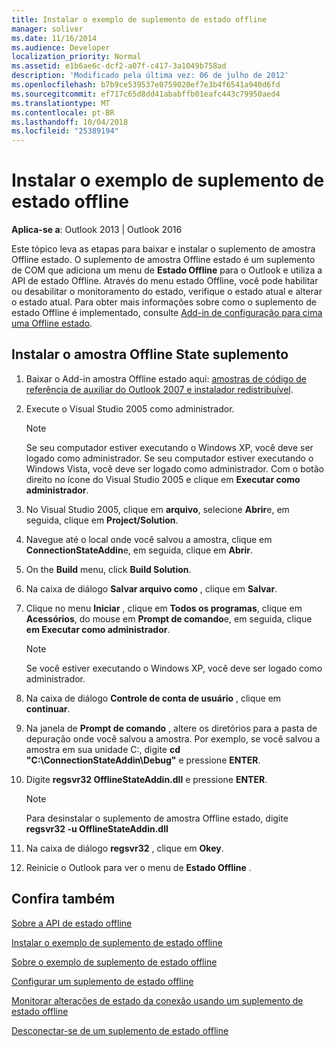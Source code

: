 ```yaml
---
title: Instalar o exemplo de suplemento de estado offline
manager: soliver
ms.date: 11/16/2014
ms.audience: Developer
localization_priority: Normal
ms.assetid: e1b6ae6c-dcf2-a07f-c417-3a1049b758ad
description: 'Modificado pela última vez: 06 de julho de 2012'
ms.openlocfilehash: b7b9ce539537e0759020ef7e3b4f6541a940d6fd
ms.sourcegitcommit: ef717c65d8dd41ababffb01eafc443c79950aed4
ms.translationtype: MT
ms.contentlocale: pt-BR
ms.lasthandoff: 10/04/2018
ms.locfileid: "25389194"
---
```

# <a name="installing-the-sample-offline-state-add-in"></a>Instalar o exemplo de suplemento de estado offline

  
  
**Aplica-se a**: Outlook 2013 | Outlook 2016 
  
Este tópico leva as etapas para baixar e instalar o suplemento de amostra Offline estado. O suplemento de amostra Offline estado é um suplemento de COM que adiciona um menu de **Estado Offline** para o Outlook e utiliza a API de estado Offline. Através do menu estado Offline, você pode habilitar ou desabilitar o monitoramento do estado, verifique o estado atual e alterar o estado atual. Para obter mais informações sobre como o suplemento de estado Offline é implementado, consulte [Add-in de configuração para cima uma Offline estado](setting-up-an-offline-state-add-in.md).
  
## <a name="install-the-sample-offline-state-add-in"></a>Instalar o amostra Offline State suplemento

1. Baixar o Add-in amostra Offline estado aqui: [amostras de código de referência de auxiliar do Outlook 2007 e instalador redistribuível](https://www.microsoft.com/en-us/download/details.aspx?id=24102).
    
2. Execute o Visual Studio 2005 como administrador.
    
    > [!NOTE]
    > Se seu computador estiver executando o Windows XP, você deve ser logado como administrador. Se seu computador estiver executando o Windows Vista, você deve ser logado como administrador. Com o botão direito no ícone do Visual Studio 2005 e clique em **Executar como administrador**. 
  
3. No Visual Studio 2005, clique em **arquivo**, selecione **Abrir**e, em seguida, clique em **Project/Solution**.
    
4. Navegue até o local onde você salvou a amostra, clique em **ConnectionStateAddin**e, em seguida, clique em **Abrir**.
    
5. On the **Build** menu, click **Build Solution**.
    
6. Na caixa de diálogo **Salvar arquivo como** , clique em **Salvar**.
    
7. Clique no menu **Iniciar** , clique em **Todos os programas**, clique em **Acessórios**, do mouse em **Prompt de comando**e, em seguida, clique **em Executar como administrador**.
    
    > [!NOTE]
    > Se você estiver executando o Windows XP, você deve ser logado como administrador. 
  
8. Na caixa de diálogo **Controle de conta de usuário** , clique em **continuar**.
    
9. Na janela de **Prompt de comando** , altere os diretórios para a pasta de depuração onde você salvou a amostra. Por exemplo, se você salvou a amostra em sua unidade C:\, digite **cd "C:\ConnectionStateAddin\Debug"** e pressione **ENTER**. 
    
10. Digite **regsvr32 OfflineStateAddin.dll** e pressione **ENTER**. 
    
    > [!NOTE]
    > Para desinstalar o suplemento de amostra Offline estado, digite **regsvr32 -u OfflineStateAddin.dll**
  
11. Na caixa de diálogo **regsvr32** , clique em **Okey**.
    
12. Reinicie o Outlook para ver o menu de **Estado Offline** . 
    
## <a name="see-also"></a>Confira também



[Sobre a API de estado offline](about-the-offline-state-api.md)
  
[Instalar o exemplo de suplemento de estado offline](installing-the-sample-offline-state-add-in.md)
  
[Sobre o exemplo de suplemento de estado offline](about-the-sample-offline-state-add-in.md)
  
[Configurar um suplemento de estado offline](setting-up-an-offline-state-add-in.md)
  
[Monitorar alterações de estado da conexão usando um suplemento de estado offline](monitoring-connection-state-changes-using-an-offline-state-add-in.md)
  
[Desconectar-se de um suplemento de estado offline](disconnecting-an-offline-state-add-in.md)

